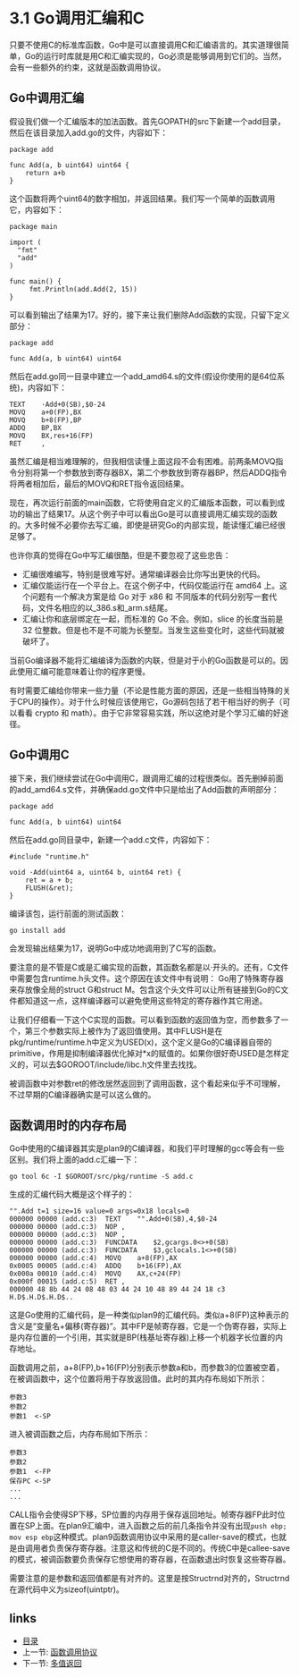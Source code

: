 # 3.1 Go调用汇编和C
只要不使用C的标准库函数，Go中是可以直接调用C和汇编语言的。其实道理很简单，Go的运行时库就是用C和汇编实现的，Go必须是能够调用到它们的。当然，会有一些额外的约束，这就是函数调用协议。

## Go中调用汇编
假设我们做一个汇编版本的加法函数。首先GOPATH的src下新建一个add目录，然后在该目录加入add.go的文件，内容如下：


	package add
	
	func Add(a, b uint64) uint64 {
		return a+b
	}

这个函数将两个uint64的数字相加，并返回结果。我们写一个简单的函数调用它，内容如下：


	package main
	
	import (
	  "fmt"
	  "add"
	)

	func main() {
	     fmt.Println(add.Add(2, 15))
	}

可以看到输出了结果为17。好的，接下来让我们删除Add函数的实现，只留下定义部分：

	package add
	
	func Add(a, b uint64) uint64


然后在add.go同一目录中建立一个add_amd64.s的文件(假设你使用的是64位系统)，内容如下：

	TEXT    ·Add+0(SB),$0-24
	MOVQ    a+0(FP),BX
	MOVQ    b+8(FP),BP
	ADDQ    BP,BX
	MOVQ    BX,res+16(FP)
	RET     ,

虽然汇编是相当难理解的，但我相信读懂上面这段不会有困难。前两条MOVQ指令分别将第一个参数放到寄存器BX，第二个参数放到寄存器BP，然后ADDQ指令将两者相加后，最后的MOVQ和RET指令返回结果。

现在，再次运行前面的main函数，它将使用自定义的汇编版本函数，可以看到成功的输出了结果17。从这个例子中可以看出Go是可以直接调用汇编实现的函数的。大多时候不必要你去写汇编，即使是研究Go的内部实现，能读懂汇编已经很足够了。

也许你真的觉得在Go中写汇编很酷，但是不要忽视了这些忠告：

- 汇编很难编写，特别是很难写好。通常编译器会比你写出更快的代码。
- 汇编仅能运行在一个平台上。在这个例子中，代码仅能运行在 amd64 上。这个问题有一个解决方案是给 Go 对于 x86 和 不同版本的代码分别写一套代码，文件名相应的以_386.s和_arm.s结尾。
- 汇编让你和底层绑定在一起，而标准的 Go 不会。例如，slice 的长度当前是 32 位整数。但是也不是不可能为长整型。当发生这些变化时，这些代码就被破坏了。

当前Go编译器不能将汇编编译为函数的内联，但是对于小的Go函数是可以的。因此使用汇编可能意味着让你的程序更慢。

有时需要汇编给你带来一些力量（不论是性能方面的原因，还是一些相当特殊的关于CPU的操作）。对于什么时候应该使用它，Go源码包括了若干相当好的例子（可以看看 crypto 和 math）。由于它非常容易实践，所以这绝对是个学习汇编的好途径。

## Go中调用C

接下来，我们继续尝试在Go中调用C，跟调用汇编的过程很类似。首先删掉前面的add_amd64.s文件，并确保add.go文件中只是给出了Add函数的声明部分：


	package add
	
	func Add(a, b uint64) uint64


然后在add.go同目录中，新建一个add.c文件，内容如下：

	#include "runtime.h"
	
	void ·Add(uint64 a, uint64 b, uint64 ret) {
		ret = a + b;
		FLUSH(&ret);
	}

编译该包，运行前面的测试函数：

	go install add

会发现输出结果为17，说明Go中成功地调用到了C写的函数。

要注意的是不管是C或是汇编实现的函数，其函数名都是以·开头的。还有，C文件中需要包含runtime.h头文件。这个原因在该文件中有说明：
Go用了特殊寄存器来存放像全局的struct G和struct M。包含这个头文件可以让所有链接到Go的C文件都知道这一点，这样编译器可以避免使用这些特定的寄存器作其它用途。

让我们仔细看一下这个C实现的函数。可以看到函数的返回值为空，而参数多了一个，第三个参数实际上被作为了返回值使用。其中FLUSH是在pkg/runtime/runtime.h中定义为USED(x)，这个定义是Go的C编译器自带的primitive，作用是抑制编译器优化掉对*x的赋值的。如果你很好奇USED是怎样定义的，可以去$GOROOT/include/libc.h文件里去找找。

被调函数中对参数ret的修改居然返回到了调用函数，这个看起来似乎不可理解，不过早期的C编译器确实是可以这么做的。

## 函数调用时的内存布局
Go中使用的C编译器其实是plan9的C编译器，和我们平时理解的gcc等会有一些区别。我们将上面的add.c汇编一下：

	go tool 6c -I $GOROOT/src/pkg/runtime -S add.c

生成的汇编代码大概是这个样子的：

	"".Add t=1 size=16 value=0 args=0x18 locals=0
	000000 00000 (add.c:3)	TEXT	"".Add+0(SB),4,$0-24
	000000 00000 (add.c:3)	NOP	,
	000000 00000 (add.c:3)	NOP	,
	000000 00000 (add.c:3)	FUNCDATA	$2,gcargs.0<>+0(SB)
	000000 00000 (add.c:3)	FUNCDATA	$3,gclocals.1<>+0(SB)
	000000 00000 (add.c:4)	MOVQ	a+8(FP),AX
	0x0005 00005 (add.c:4)	ADDQ	b+16(FP),AX
	0x000a 00010 (add.c:4)	MOVQ	AX,c+24(FP)
	0x000f 00015 (add.c:5)	RET	,
	000000 48 8b 44 24 08 48 03 44 24 10 48 89 44 24 18 c3  H.D$.H.D$.H.D$..


这是Go使用的汇编代码，是一种类似plan9的汇编代码。类似a+8(FP)这种表示的含义是“变量名+偏移(寄存器)”。其中FP是帧寄存器，它是一个伪寄存器，实际上是内存位置的一个引用，其实就是BP(栈基址寄存器)上移一个机器字长位置的内存地址。

函数调用之前，a+8(FP),b+16(FP)分别表示参数a和b，而参数3的位置被空着，在被调函数中，这个位置将用于存放返回值。此时的其内存布局如下所示：

	参数3
	参数2
	参数1  <-SP 

进入被调函数之后，内存布局如下所示：

	参数3
	参数2
	参数1  <-FP
	保存PC <-SP
	...
	...

CALL指令会使得SP下移，SP位置的内存用于保存返回地址。帧寄存器FP此时位置在SP上面。在plan9汇编中，进入函数之后的前几条指令并没有出现`push ebp; mov esp ebp`这种模式。plan9函数调用协议中采用的是caller-save的模式，也就是由调用者负责保存寄存器。注意这和传统的C是不同的。传统C中是callee-save的模式，被调函数要负责保存它想使用的寄存器，在函数退出时恢复这些寄存器。

需要注意的是参数和返回值都是有对齐的。这里是按Structrnd对齐的，Structrnd在源代码中义为sizeof(uintptr)。

## links
   * [目录](<preface.md>)
   * 上一节: [函数调用协议](<03.0.md>)
   * 下一节: [多值返回](<03.2.md>)